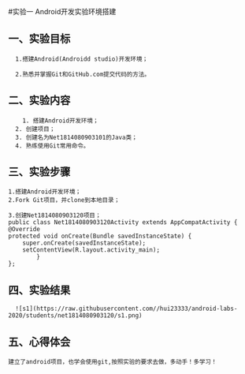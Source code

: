 #实验一 Android开发实验环境搭建

## 一、实验目标
      
      1.搭建Android(Androidd studio)开发环境；
      
      2.熟悉并掌握Git和GitHub.com提交代码的方法。
      
## 二、实验内容

        1. 搭建Android开发环境；
 	  2. 创建项目；
 	  3. 创建名为Net1814080903101的Java类；
 	  4. 熟练使用Git常用命令。
    
## 三、实验步骤

    1.搭建Android开发环境；
    2.Fork Git项目，并clone到本地目录；
    
    3.创建Net1814080903120项目；
    public class Net1814080903120Activity extends AppCompatActivity {
    @Override
    protected void onCreate(Bundle savedInstanceState) {
        super.onCreate(savedInstanceState);
        setContentView(R.layout.activity_main);
            }
    };
    
## 四、实验结果
      ![s1](https://raw.githubusercontent.com//hui23333/android-labs-2020/students/net1814080903120/s1.png)
      
## 五、心得体会
    
    建立了android项目，也学会使用git,按照实验的要求去做，多动手！多学习！
